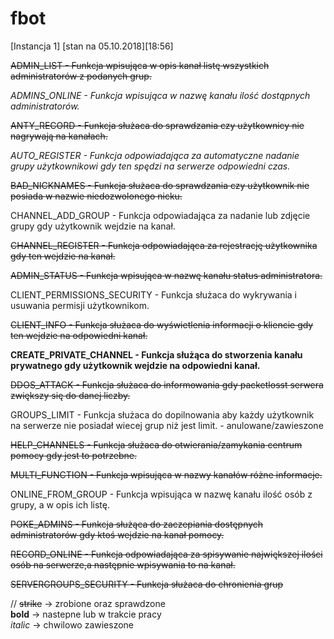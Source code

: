 # fbot

[Instancja 1] [stan na 05.10.2018][18:56]


~~ADMIN_LIST - Funkcja wpisująca w opis kanał listę wszystkich administratorów z podanych grup.~~

*ADMINS_ONLINE - Funkcja wpisująca w nazwę kanału ilość dostąpnych administratorów.*

~~ANTY_RECORD - Funkcja służaca do sprawdzania czy użytkownicy nie nagrywają na kanałach.~~    

*AUTO_REGISTER - Funkcja odpowiadająca za automatyczne nadanie grupy użytkownikowi gdy ten spędzi na serwerze odpowiedni czas.*     

~~BAD_NICKNAMES - Funkcja służaca do sprawdzania czy użytkownik nie posiada w nazwie niedozwolonego nicku.~~  

CHANNEL_ADD_GROUP - Funkcja odpowiadająca za nadanie lub zdjęcie grupy gdy użytkownik wejdzie na kanał.  

~~CHANNEL_REGISTER - Funkcja odpowiadająca za rejestrację użytkownika gdy ten wejdzie na kanał.~~  

~~ADMIN_STATUS - Funkcja wpisująca w nazwę kanału status administratora.~~  

CLIENT_PERMISSIONS_SECURITY - Funkcja służaca do wykrywania i usuwania permisji użytkownikom.  

~~CLIENT_INFO - Funkcja służaca do wyświetlenia informacji o kliencie gdy ten wejdzie na odpowiedni kanał.~~  

**CREATE_PRIVATE_CHANNEL - Funkcja służąca do stworzenia kanału prywatnego gdy użytkownik wejdzie na odpowiedni kanał.**  

~~DDOS_ATTACK - Funkcja służaca do informowania gdy packetlosst serwera zwiększy się do danej liczby.~~  

GROUPS_LIMIT - Funkcja służaca do dopilnowania aby każdy użytkownik na serwerze nie posiadał wiecej grup niż jest limit. - anulowane/zawieszone   

~~HELP_CHANNELS - Funkcja służaca do otwierania/zamykania centrum pomocy gdy jest to potrzebne.~~  

~~MULTI_FUNCTION - Funkcja wpisująca w nazwy kanałów różne informacje.~~  

ONLINE_FROM_GROUP - Funkcja wpisująca w nazwę kanału ilość osób z grupy, a w opis ich listę.  

~~POKE_ADMINS - Funkcja służąca do zaczepiania dostępnych administratorów gdy ktoś wejdzie na kanał pomocy.~~  

~~RECORD_ONLINE - Funkcja odpowiadająca za spisywanie największej ilości osób na serwerze,a następnie wpisywania to na kanał.~~  

~~SERVERGROUPS_SECURITY - Funkcja służaca do chronienia grup~~  





//
~~strike~~ -> zrobione oraz sprawdzone  
**bold** -> nastepne lub w trakcie pracy   
*italic* -> chwilowo zawieszone

